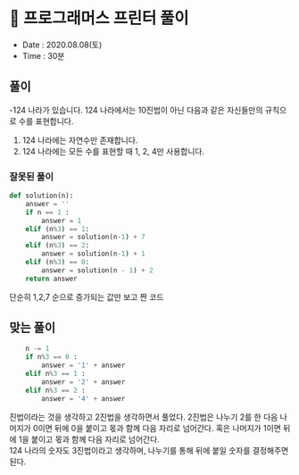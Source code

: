 # 🐶 프로그래머스 프린터 풀이
- Date : 2020.08.08(토)
- Time : 30분

## 풀이

-124 나라가 있습니다. 124 나라에서는 10진법이 아닌 다음과 같은 자신들만의 규칙으로 수를 표현합니다.
1. 124 나라에는 자연수만 존재합니다.
2. 124 나라에는 모든 수를 표현할 때 1, 2, 4만 사용합니다.

### 잘못된 풀이 
```python
def solution(n):
    answer = ''
    if n == 1 :
        answer = 1
    elif (n%3) == 1:
        answer = solution(n-1) + 7
    elif (n%3) == 2:
        answer = solution(n-1) + 1
    elif (n%3) == 0:
        answer = solution(n - 1) + 2
    return answer
```
단순히 1,2,7 순으로 증가되는 값만 보고 짠 코드

## 맞는 풀이
```python
    n -= 1
    if n%3 == 0 :
        answer = '1' + answer
    elif n%3 == 1 :
        answer = '2' + answer
    elif n%3 == 2 :
        answer = '4' + answer
```
진법이라는 것을 생각하고 2진법을 생각하면서 풀었다. 2진법은 나누기 2를 한 다음 나머지가 0이면 뒤에 0을 붙이고 몫과 함께 다음 자리로 넘어간다. 혹은 나머지가 1이면 뒤에 1을 붙이고 몫과 함께 다음 자리로 넘어간다.<br> 
124 나라의 숫자도 3진법이라고 생각하며, 나누기를 통해 뒤에 붙일 숫자를 결정해주면 된다.
